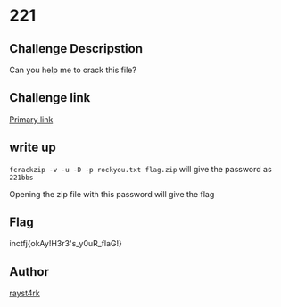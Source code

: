 # 221

## Challenge Descripstion 

Can you help me to crack this file?

## Challenge link

[Primary link](https://gitlab.com/teambi0s/inctf-junior/finals/2021/-/blob/main/Forensics/221/Handout/flag.zip)

## write up

`fcrackzip -v -u -D -p rockyou.txt flag.zip`  will give the password as `221bbs`

Opening the zip file with this password will give the flag

## Flag 

inctfj{okAy!H3r3's_y0uR_flaG!}

## Author 
[rayst4rk](https://twitter.com/rayst4rk)
